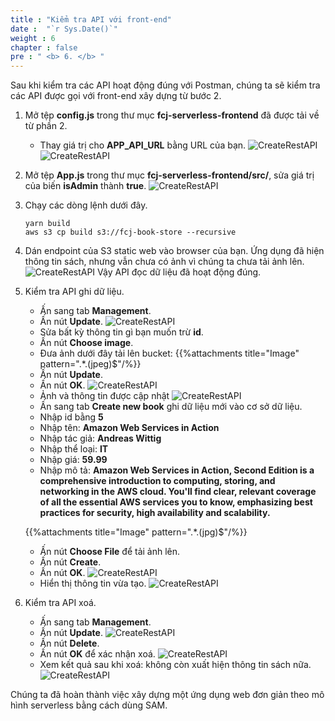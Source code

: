 ```yaml
---
title : "Kiểm tra API với front-end"
date :  "`r Sys.Date()`" 
weight : 6
chapter : false
pre : " <b> 6. </b> "
---
```

Sau khi kiểm tra các API hoạt động đúng với Postman, chúng ta sẽ kiểm tra các API được gọi với front-end xây dựng từ bước 2.

1. Mở tệp **config.js** trong thư mục **fcj-serverless-frontend** đã được tải về từ phần 2.
    - Thay giá trị cho **APP_API_URL** bằng URL của bạn.
![CreateRestAPI](/000080-Book-store-Deploying-Serverless-Book-store-with-AWS-SAM/images/temp/1/91.png?width=90pc)
![CreateRestAPI](/000080-Book-store-Deploying-Serverless-Book-store-with-AWS-SAM/images/temp/1/92.png?width=90pc)

2. Mở tệp **App.js** trong thư mục **fcj-serverless-frontend/src/**, sửa giá trị của biến **isAdmin** thành **true**.
![CreateRestAPI](/000080-Book-store-Deploying-Serverless-Book-store-with-AWS-SAM/images/temp/1/93.png?width=90pc)

3. Chạy các dòng lệnh dưới đây.
    ```
    yarn build
    aws s3 cp build s3://fcj-book-store --recursive
    ```

4. Dán endpoint của S3 static web vào browser của bạn. Ứng dụng đã hiện thông tin sách, nhưng vẫn chưa có ảnh vì chúng ta chưa tải ảnh lên.
![CreateRestAPI](/000080-Book-store-Deploying-Serverless-Book-store-with-AWS-SAM/images/temp/1/94.png?width=90pc)
Vậy API đọc dữ liệu đã hoạt động đúng.

5. Kiểm tra API ghi dữ liệu.
    - Ấn sang tab **Management**.
    - Ấn nút **Update**.
  ![CreateRestAPI](/000080-Book-store-Deploying-Serverless-Book-store-with-AWS-SAM/images/temp/1/95.png?width=90pc)
    - Sửa bất kỳ thông tin gì bạn muốn trừ **id**.
    - Ấn nút **Choose image**.
    - Đưa ảnh dưới đây tải lên bucket:
    {{%attachments title="Image" pattern=".*\.(jpeg)$"/%}}
    - Ấn nút **Update**.
    - Ấn nút **OK**.
  ![CreateRestAPI](/000080-Book-store-Deploying-Serverless-Book-store-with-AWS-SAM/images/temp/1/96.png?width=90pc)
    - Ảnh và thông tin được cập nhật
  ![CreateRestAPI](/000080-Book-store-Deploying-Serverless-Book-store-with-AWS-SAM/images/temp/1/97.png?width=90pc)
    - Ấn sang tab **Create new book** ghi dữ liệu mới vào cơ sở dữ liệu.
    - Nhập id bằng **5**
    - Nhập tên: **Amazon Web Services in Action**
    - Nhập tác giả: **Andreas Wittig**
    - Nhập thể loại: **IT**
    - Nhập giá: **59.99**
    - Nhập mô tả: **Amazon Web Services in Action, Second Edition is a comprehensive introduction to computing, storing, and networking in the AWS cloud. You'll find clear, relevant coverage of all the essential AWS services you to know, emphasizing best practices for security, high availability and scalability.**

    {{%attachments title="Image" pattern=".*\.(jpg)$"/%}}

    - Ấn nút **Choose File** để tải ảnh lên.
    - Ấn nút **Create**.
    - Ấn nút **OK**.
  ![CreateRestAPI](/000080-Book-store-Deploying-Serverless-Book-store-with-AWS-SAM/images/temp/1/90.png?width=90pc)
    - Hiển thị thông tin vừa tạo.
  ![CreateRestAPI](/000080-Book-store-Deploying-Serverless-Book-store-with-AWS-SAM/images/temp/1/99.png?width=90pc)

6. Kiểm tra API xoá.  
    - Ấn sang tab **Management**.
    - Ấn nút **Update**.
  ![CreateRestAPI](/000080-Book-store-Deploying-Serverless-Book-store-with-AWS-SAM/images/temp/1/100.png?width=90pc)
    - Ấn nút **Delete**.
    - Ấn nút **OK** để xác nhận xoá.
  ![CreateRestAPI](/000080-Book-store-Deploying-Serverless-Book-store-with-AWS-SAM/images/temp/1/101.png?width=90pc)
    - Xem kết quả sau khi xoá: không còn xuất hiện thông tin sách nữa.
  ![CreateRestAPI](/000080-Book-store-Deploying-Serverless-Book-store-with-AWS-SAM/images/temp/1/102.png?width=90pc)
  
Chúng ta đã hoàn thành việc xây dựng một ứng dụng web đơn giản theo mô hình serverless bằng cách dùng SAM. 